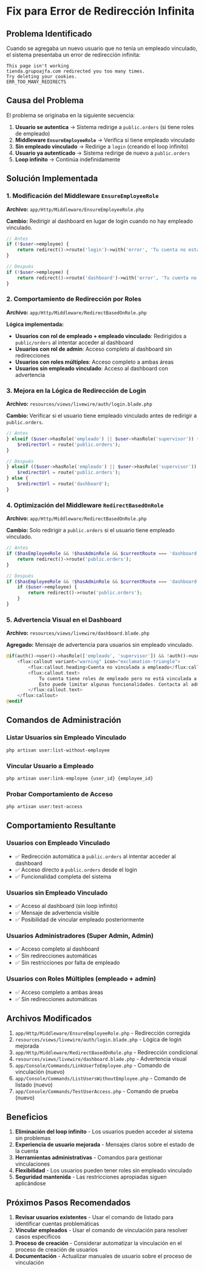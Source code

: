 # Fix para Error de Redirección Infinita

## Problema Identificado

Cuando se agregaba un nuevo usuario que no tenía un empleado vinculado, el sistema presentaba un error de redirección infinita:

```
This page isn't working
tienda.grupoajfa.com redirected you too many times.
Try deleting your cookies.
ERR_TOO_MANY_REDIRECTS
```

## Causa del Problema

El problema se originaba en la siguiente secuencia:

1. **Usuario se autentica** → Sistema redirige a `public.orders` (si tiene roles de empleado)
2. **Middleware `EnsureEmployeeRole`** → Verifica si tiene empleado vinculado
3. **Sin empleado vinculado** → Redirige a `login` (creando el loop infinito)
4. **Usuario ya autenticado** → Sistema redirige de nuevo a `public.orders`
5. **Loop infinito** → Continúa indefinidamente

## Solución Implementada

### 1. Modificación del Middleware `EnsureEmployeeRole`

**Archivo:** `app/Http/Middleware/EnsureEmployeeRole.php`

**Cambio:** Redirigir al dashboard en lugar de login cuando no hay empleado vinculado.

```php
// Antes
if (!$user->employee) {
    return redirect()->route('login')->with('error', 'Tu cuenta no está asociada a un empleado');
}

// Después
if (!$user->employee) {
    return redirect()->route('dashboard')->with('error', 'Tu cuenta no está asociada a un empleado. Contacta al administrador.');
}
```

### 2. Comportamiento de Redirección por Roles

**Archivo:** `app/Http/Middleware/RedirectBasedOnRole.php`

**Lógica implementada:**
- **Usuarios con rol de empleado + empleado vinculado**: Redirigidos a `public/orders` al intentar acceder al dashboard
- **Usuarios con rol de admin**: Acceso completo al dashboard sin redirecciones
- **Usuarios con roles múltiples**: Acceso completo a ambas áreas
- **Usuarios sin empleado vinculado**: Acceso al dashboard con advertencia

### 3. Mejora en la Lógica de Redirección de Login

**Archivo:** `resources/views/livewire/auth/login.blade.php`

**Cambio:** Verificar si el usuario tiene empleado vinculado antes de redirigir a `public.orders`.

```php
// Antes
} elseif ($user->hasRole('empleado') || $user->hasRole('supervisor')) {
    $redirectUrl = route('public.orders');
}

// Después
} elseif (($user->hasRole('empleado') || $user->hasRole('supervisor')) && $user->employee) {
    $redirectUrl = route('public.orders');
} else {
    $redirectUrl = route('dashboard');
}
```

### 4. Optimización del Middleware `RedirectBasedOnRole`

**Archivo:** `app/Http/Middleware/RedirectBasedOnRole.php`

**Cambio:** Solo redirigir a `public.orders` si el usuario tiene empleado vinculado.

```php
// Antes
if ($hasEmployeeRole && !$hasAdminRole && $currentRoute === 'dashboard') {
    return redirect()->route('public.orders');
}

// Después
if ($hasEmployeeRole && !$hasAdminRole && $currentRoute === 'dashboard') {
    if ($user->employee) {
        return redirect()->route('public.orders');
    }
}
```

### 5. Advertencia Visual en el Dashboard

**Archivo:** `resources/views/livewire/dashboard.blade.php`

**Agregado:** Mensaje de advertencia para usuarios sin empleado vinculado.

```php
@if(auth()->user()->hasRole(['empleado', 'supervisor']) && !auth()->user()->employee)
    <flux:callout variant="warning" icon="exclamation-triangle">
        <flux:callout.heading>Cuenta no vinculada a empleado</flux:callout.heading>
        <flux:callout.text>
            Tu cuenta tiene roles de empleado pero no está vinculada a un registro de empleado. 
            Esto puede limitar algunas funcionalidades. Contacta al administrador para resolver esto.
        </flux:callout.text>
    </flux:callout>
@endif
```

## Comandos de Administración

### Listar Usuarios sin Empleado Vinculado

```bash
php artisan user:list-without-employee
```

### Vincular Usuario a Empleado

```bash
php artisan user:link-employee {user_id} {employee_id}
```

### Probar Comportamiento de Acceso

```bash
php artisan user:test-access
```

## Comportamiento Resultante

### Usuarios con Empleado Vinculado
- ✅ Redirección automática a `public.orders` al intentar acceder al dashboard
- ✅ Acceso directo a `public.orders` desde el login
- ✅ Funcionalidad completa del sistema

### Usuarios sin Empleado Vinculado
- ✅ Acceso al dashboard (sin loop infinito)
- ✅ Mensaje de advertencia visible
- ✅ Posibilidad de vincular empleado posteriormente

### Usuarios Administradores (Super Admin, Admin)
- ✅ Acceso completo al dashboard
- ✅ Sin redirecciones automáticas
- ✅ Sin restricciones por falta de empleado

### Usuarios con Roles Múltiples (empleado + admin)
- ✅ Acceso completo a ambas áreas
- ✅ Sin redirecciones automáticas

## Archivos Modificados

1. `app/Http/Middleware/EnsureEmployeeRole.php` - Redirección corregida
2. `resources/views/livewire/auth/login.blade.php` - Lógica de login mejorada
3. `app/Http/Middleware/RedirectBasedOnRole.php` - Redirección condicional
4. `resources/views/livewire/dashboard.blade.php` - Advertencia visual
5. `app/Console/Commands/LinkUserToEmployee.php` - Comando de vinculación (nuevo)
6. `app/Console/Commands/ListUsersWithoutEmployee.php` - Comando de listado (nuevo)
7. `app/Console/Commands/TestUserAccess.php` - Comando de prueba (nuevo)

## Beneficios

1. **Eliminación del loop infinito** - Los usuarios pueden acceder al sistema sin problemas
2. **Experiencia de usuario mejorada** - Mensajes claros sobre el estado de la cuenta
3. **Herramientas administrativas** - Comandos para gestionar vinculaciones
4. **Flexibilidad** - Los usuarios pueden tener roles sin empleado vinculado
5. **Seguridad mantenida** - Las restricciones apropiadas siguen aplicándose

## Próximos Pasos Recomendados

1. **Revisar usuarios existentes** - Usar el comando de listado para identificar cuentas problemáticas
2. **Vincular empleados** - Usar el comando de vinculación para resolver casos específicos
3. **Proceso de creación** - Considerar automatizar la vinculación en el proceso de creación de usuarios
4. **Documentación** - Actualizar manuales de usuario sobre el proceso de vinculación 